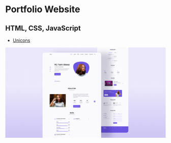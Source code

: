 # Portfolio Website
## HTML, CSS, JavaScript
* [Unicons](https://iconscout.com/unicons)

![Resume CV](./preview.png)
